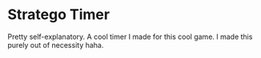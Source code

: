 # Stratego Timer

Pretty self-explanatory. A cool timer I made for this cool game. I made this purely out of necessity haha.
